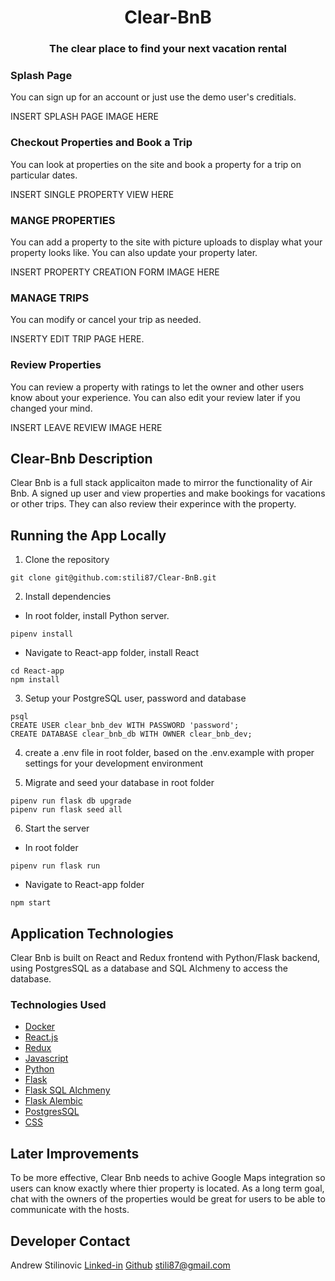 <h1 align="center"> Clear-BnB</h1>

<h3 align='center'> The clear place to find your next vacation rental </h3>

### Splash Page
You can sign up for an account or just use the demo user's creditials.

INSERT SPLASH PAGE IMAGE HERE

### Checkout Properties and Book a Trip
You can look at properties on the site and book a property for a trip on particular dates.

INSERT SINGLE PROPERTY VIEW HERE

### MANGE PROPERTIES
You can add a property to the site with picture uploads to display what your property looks like.  You can also update your property later. 

INSERT PROPERTY CREATION FORM IMAGE HERE

### MANAGE TRIPS
You can modify or cancel your trip as needed. 

INSERTY EDIT TRIP PAGE HERE. 

### Review Properties
You can review a property with ratings to let the owner and other users know about your experience.  You can also edit your review later if you changed your mind. 

INSERT LEAVE REVIEW IMAGE HERE


## Clear-Bnb Description
Clear Bnb is a full stack applicaiton made to mirror the functionality of Air Bnb.  A signed up user and view properties and make bookings for vacations or other trips. They can also review their experince with the property. 

## Running the App Locally

1. Clone the repository

```
git clone git@github.com:stili87/Clear-BnB.git

```

2. Install dependencies

- In root folder, install Python server.

```
pipenv install
```

- Navigate to React-app folder, install React

```
cd React-app
npm install
```

3. Setup your PostgreSQL user, password and database

```
psql
CREATE USER clear_bnb_dev WITH PASSWORD 'password';
CREATE DATABASE clear_bnb_db WITH OWNER clear_bnb_dev;

```

4. create a .env file in root folder, based on the .env.example with proper settings for your development environment

5. Migrate and seed your database in root folder

```
pipenv run flask db upgrade
pipenv run flask seed all

```

6. Start the server

- In root folder

```
pipenv run flask run
```

- Navigate to React-app folder

```
npm start
```


## Application Technologies

Clear Bnb is built on React and Redux frontend with Python/Flask backend, using PostgresSQL as a database and SQL Alchmeny to access the database.

### Technologies Used

- [Docker](https://www.docker.com/)
- [React.js](https://reactjs.org/)
- [Redux](https://redux.js.org/)
- [Javascript](https://www.javascript.com/)
- [Python](https://www.python.org/)
- [Flask](https://flask.palletsprojects.com/en/2.1.x/)
- [Flask SQL Alchmeny](https://flask-sqlalchemy.palletsprojects.com/en/2.x/)
- [Flask Alembic](https://flask-alembic.readthedocs.io/en/stable/)
- [PostgresSQL](https://www.postgresql.org/)
- [CSS](https://developer.mozilla.org/en-US/docs/Web/CSS)

## Later Improvements
To be more effective, Clear Bnb needs to achive Google Maps integration so users can know exactly where thier property is located.  As a long term goal, chat with the owners of the properties would be great for users to be able to communicate with the hosts. 

## Developer Contact

Andrew Stilinovic
<a href='https://www.linkedin.com/in/andrew-stilinovic-94277180/'>Linked-in</a>
<a href='https://github.com/stili87'>Github</a>
stili87@gmail.com
